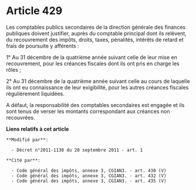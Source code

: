 # Article 429

Les comptables publics secondaires de la direction générale des finances publiques doivent justifier, auprès du comptable
principal dont ils relèvent, du recouvrement des impôts, droits, taxes, pénalités, intérêts de retard et frais de poursuite y
afférents : 

1° Au 31 décembre de la quatrième année suivant celle de leur mise en recouvrement, pour les créances fiscales dont ils ont
pris en charge les rôles ; 

2° Au 31 décembre de la quatrième année suivant celle au cours de laquelle ils ont eu connaissance de leur exigibilité, pour
les autres créances fiscales régulièrement liquidées. 

A défaut, la responsabilité des comptables secondaires est engagée et ils sont tenus de verser les montants correspondant aux
créances non recouvrées.

**Liens relatifs à cet article**

	**Modifié par**:

	  - Décret n°2011-1138 du 20 septembre 2011 - art. 1

	**Cité par**:

	  - Code général des impôts, annexe 3, CGIAN3. - art. 430 (V)
	  - Code général des impôts, annexe 3, CGIAN3. - art. 432 (V)
	  - Code général des impôts, annexe 3, CGIAN3. - art. 435 (V)
